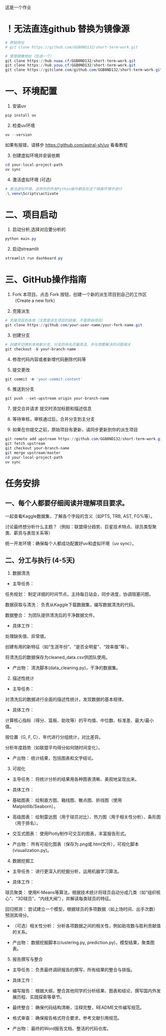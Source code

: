 这是一个作业

# ！无法直连github 替换为镜像源
```powershell
# 原始地址
# git clone https://github.com/GGB0ND132/short-term-work.git

# 使用镜像地址（任选一个）
git clone https://hub.nuaa.cf/GGB0ND132/short-term-work.git
git clone https://hub.yzuu.cf/GGB0ND132/short-term-work.git
git clone https://gitclone.com/github.com/GGB0ND132/short-term-work.git
```

# 一、环境配置
1. 安装uv
```powershell
pip install uv
```

2. 检查uv环境
```powershell
uv --version
```
如果有报错，请移步 https://github.com/astral-sh/uv 看看教程

3. 创建虚拟环境并安装依赖
```powershell
cd your-local-project-path
uv sync
```
4. 激活虚拟环境 (可选)
```powershell
# 激活虚拟环境，这样你的所有Python操作都会在这个隔离环境中进行
.\.venv\Scripts\activate
```
# 二、项目启动
1. 启动分析,选择对应要分析的
```powershell
python main.py
```
2. 启动streamlit
```powershell
streamlit run dashboard.py
```
# 三、GitHub操作指南
1.	Fork 本项目。点击 Fork 按钮，创建一个新的派生项目到自己的工作区（Create a new fork）

2.	克隆派生
```powershell
# 克隆项目到本地（注意是派生项目的链接，不是原始项目）
git clone https://github.com/your-user-name/your-fork-name.git
```

3.	创建分支
```powershell
# 创建并切换到本地新分支，分支的命名尽量简洁，并与想要解决的问题相关
git checkout -b your-branch-name
```

4.	修改代码内容或者新增代码删除代码等

5.	提交更改 
```powershell
git commit -m 'your-commit-content'
```

6.	推送到分支
```powershell
git push --set-upstream origin your-branch-name
```
7.	提交合并请求
提交时添加标题和描述信息
8. 等待审核，审核通过后，合并分支到主分支

9. 如果在你提交之前，原始项目有更新，请同步更新到你的派生项目
``` powershell
git remote add upstream https://github.com/GGB0ND132/short-term-work.git
git fetch upstream
git checkout your-branch-name
git merge upstream/master
cd your-local-project-path
uv sync
```

# 任务安排

## 一、每个人都要仔细阅读并理解项目要求。

一起查看Kaggle数据集，了解各个字段的含义（如PTS, TRB, AST, FG%等）。

讨论最终想分析什么主题？（例如：联盟得分趋势、巨星技术特点、球员类型聚类、薪资与表现关系等）

统一开发环境：确保每个人都成功配置好uv和虚拟环境（uv sync）。

## 二、分工与执行 (4-5天)

1. 数据清洗 
- 主导任务：

任务规划： 制定详细的时间节点，主持每日站会，同步进度，协调阻塞问题。

数据获取与清洗： 负责从Kaggle下载数据集，编写数据清洗的代码。

数据整合： 为团队提供清洗后的干净数据文件。

- 具体工作：

处理缺失值、异常值。

创建有用的新特征（如“生涯年份”、“是否全明星”、“效率值”等）。

将清洗后的数据保存为cleaned_data.csv供团队使用。

- 产出物： 清洗脚本(data_cleaning.py)，干净的数据集。

2. 描述性统计
- 主导任务： 

对清洗后的数据进行全面的描述性统计，发现数据的基本规律。

- 具体工作：

计算核心指标（得分、篮板、助攻等）的平均值、中位数、标准差、最大/最小值。

按位置（G, F, C）、年代进行分组统计，对比差异。

分析年度趋势（如联盟平均得分如何随时间变化）。

- 产出物： 统计结果，包括图表和文字结论。

3. 可视化 
- 主导任务： 将统计分析的结果用各种图表清晰、美观地呈现出来。

- 具体工作：

- 基础图表： 绘制直方图、箱线图、散点图、折线图（使用Matplotlib/Seaborn）。

- 高级图表： 绘制雷达图（用于球员对比）、热力图（用于相关性分析）、条形图（用于排名）。

- 交互式图表： 使用Plotly制作可交互的图表，丰富报告形式。

- 产出物： 所有可视化图表（保存为.png或.html文件），可视化脚本(visualization.py)。

4. 数据挖掘工
- 主导任务： 进行更深入的挖掘分析，运用机器学习算法。

- 具体工作：

球员聚类： 使用K-Means等算法，根据技术统计将球员自动分成几类（如“组织核心”、“3D球员”、“内线大闸”），并解读每类球员的特征。

回归预测： 尝试建立一个模型，根据球员的多项数据（如上场时间、出手次数）预测其得分。

- （可选）相关性分析： 分析各项数据之间的相关性，例如助攻数与胜利贡献值的关系。

- 产出物： 数据挖掘脚本(clustering.py, prediction.py)，模型结果，聚类图表。

5. 报告撰写与整合
- 主导任务： 负责最终调研报告的撰写、所有结果的整合与排版。

- 具体工作：

- 编写报告： 根据大纲，整合其他同学的分析结果、图表和结论，撰写国内外发展历程、实践探索等章节。

- 最终整合： 确保代码结构清晰，注释完整，README文件编写规范。

- 格式审查： 确保报告格式符合要求，参考文献引用规范。

- 产出物： 最终的Word报告文档、整洁的代码仓库。

